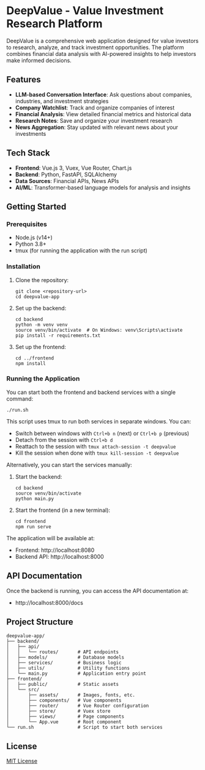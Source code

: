 # DeepValue - Value Investment Research Platform

DeepValue is a comprehensive web application designed for value investors to research, analyze, and track investment opportunities. The platform combines financial data analysis with AI-powered insights to help investors make informed decisions.

## Features

- **LLM-based Conversation Interface**: Ask questions about companies, industries, and investment strategies
- **Company Watchlist**: Track and organize companies of interest
- **Financial Analysis**: View detailed financial metrics and historical data
- **Research Notes**: Save and organize your investment research
- **News Aggregation**: Stay updated with relevant news about your investments

## Tech Stack

- **Frontend**: Vue.js 3, Vuex, Vue Router, Chart.js
- **Backend**: Python, FastAPI, SQLAlchemy
- **Data Sources**: Financial APIs, News APIs
- **AI/ML**: Transformer-based language models for analysis and insights

## Getting Started

### Prerequisites

- Node.js (v14+)
- Python 3.8+
- tmux (for running the application with the run script)

### Installation

1. Clone the repository:
   ```
   git clone <repository-url>
   cd deepvalue-app
   ```

2. Set up the backend:
   ```
   cd backend
   python -m venv venv
   source venv/bin/activate  # On Windows: venv\Scripts\activate
   pip install -r requirements.txt
   ```

3. Set up the frontend:
   ```
   cd ../frontend
   npm install
   ```

### Running the Application

You can start both the frontend and backend services with a single command:

```
./run.sh
```

This script uses tmux to run both services in separate windows. You can:
- Switch between windows with `Ctrl+b n` (next) or `Ctrl+b p` (previous)
- Detach from the session with `Ctrl+b d`
- Reattach to the session with `tmux attach-session -t deepvalue`
- Kill the session when done with `tmux kill-session -t deepvalue`

Alternatively, you can start the services manually:

1. Start the backend:
   ```
   cd backend
   source venv/bin/activate
   python main.py
   ```

2. Start the frontend (in a new terminal):
   ```
   cd frontend
   npm run serve
   ```

The application will be available at:
- Frontend: http://localhost:8080
- Backend API: http://localhost:8000

## API Documentation

Once the backend is running, you can access the API documentation at:
- http://localhost:8000/docs

## Project Structure

```
deepvalue-app/
├── backend/
│   ├── api/
│   │   └── routes/       # API endpoints
│   ├── models/           # Database models
│   ├── services/         # Business logic
│   ├── utils/            # Utility functions
│   └── main.py           # Application entry point
├── frontend/
│   ├── public/           # Static assets
│   └── src/
│       ├── assets/       # Images, fonts, etc.
│       ├── components/   # Vue components
│       ├── router/       # Vue Router configuration
│       ├── store/        # Vuex store
│       ├── views/        # Page components
│       └── App.vue       # Root component
└── run.sh                # Script to start both services
```

## License

[MIT License](LICENSE)
